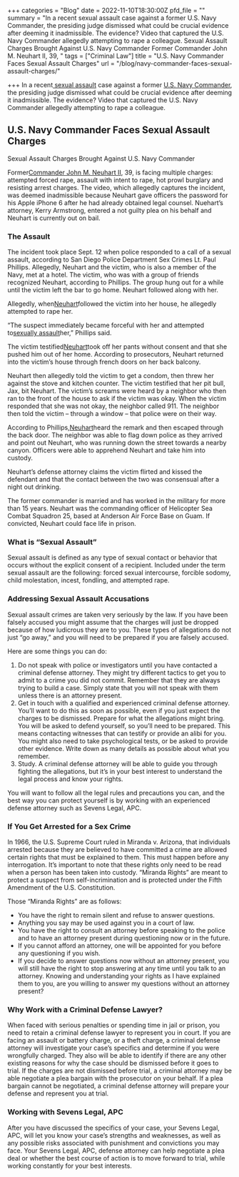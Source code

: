 +++
categories = "Blog"
date = 2022-11-10T18:30:00Z
pfd_file = ""
summary = "In a recent sexual assault case against a former U.S. Navy Commander, the presiding judge dismissed what could be crucial evidence after deeming it inadmissible. The evidence? Video that captured the U.S. Navy Commander allegedly attempting to rape a colleague. Sexual Assault Charges Brought Against U.S. Navy Commander Former Commander John M. Neuhart II, 39, "
tags = ["Criminal Law"]
title = "U.S. Navy Commander Faces Sexual Assault Charges"
url = "/blog/navy-commander-faces-sexual-assault-charges/"

+++
In a recent[ sexual assault](http://sevenslegal.com/) case against a former [U.S. Navy Commander](http://sevenslegal.com/), the presiding judge dismissed what could be crucial evidence after deeming it inadmissible. The evidence? Video that captured the U.S. Navy Commander allegedly attempting to rape a colleague.

## U.S. Navy Commander Faces Sexual Assault Charges

Sexual Assault Charges Brought Against U.S. Navy Commander

Former[Commander John M. Neuhart II](http://sevenslegal.com/), 39, is facing multiple charges: attempted forced rape, assault with intent to rape, hot prowl burglary and resisting arrest charges. The video, which allegedly captures the incident, was deemed inadmissible because Neuhart gave officers the password for his Apple iPhone 6 after he had already obtained legal counsel. Nuehart’s attorney, Kerry Armstrong, entered a not guilty plea on his behalf and Neuhart is currently out on bail.

### The Assault

The incident took place Sept. 12 when police responded to a call of a sexual assault, according to San Diego Police Department Sex Crimes Lt. Paul Phillips. Allegedly, Neuhart and the victim, who is also a member of the Navy, met at a hotel. The victim, who was with a group of friends recognized Neuhart, according to Phillips. The group hung out for a while until the victim left the bar to go home. Neuhart followed along with her.

Allegedly, when[Neuhart](http://sevenslegal.com/)followed the victim into her house, he allegedly attempted to rape her.

“The suspect immediately became forceful with her and attempted to[sexually assault](http://sevenslegal.com/)her,” Phillips said.

The victim testified[Neuhart](http://sevenslegal.com/)took off her pants without consent and that she pushed him out of her home. According to prosecutors, Neuhart returned into the victim’s house through french doors on her back balcony.

Neuhart then allegedly told the victim to get a condom, then threw her against the stove and kitchen counter. The victim testified that her pit bull, Jax, bit Neuhart. The victim’s screams were heard by a neighbor who then ran to the front of the house to ask if the victim was okay. When the victim responded that she was not okay, the neighbor called 911. The neighbor then told the victim – through a window – that police were on their way.

According to Phillips,[Neuhart](http://sevenslegal.com/)heard the remark and then escaped through the back door. The neighbor was able to flag down police as they arrived and point out Neuhart, who was running down the street towards a nearby canyon. Officers were able to apprehend Neuhart and take him into custody.

Neuhart’s defense attorney claims the victim flirted and kissed the defendant and that the contact between the two was consensual after a night out drinking.

The former commander is married and has worked in the military for more than 15 years. Neuhart was the commanding officer of Helicopter Sea Combat Squadron 25, based at Anderson Air Force Base on Guam. If convicted, Neuhart could face life in prison.

### What is “Sexual Assault”

Sexual assault is defined as any type of sexual contact or behavior that occurs without the explicit consent of a recipient. Included under the term sexual assault are the following: forced sexual intercourse, forcible sodomy, child molestation, incest, fondling, and attempted rape.

### Addressing Sexual Assault Accusations

Sexual assault crimes are taken very seriously by the law. If you have been falsely accused you might assume that the charges will just be dropped because of how ludicrous they are to you. These types of allegations do not just “go away,” and you will need to be prepared if you are falsely accused.

Here are some things you can do:

1. Do not speak with police or investigators until you have contacted a criminal defense attorney. They might try different tactics to get you to admit to a crime you did not commit. Remember that they are always trying to build a case. Simply state that you will not speak with them unless there is an attorney present.
2. Get in touch with a qualified and experienced criminal defense attorney. You’ll want to do this as soon as possible, even if you just expect the charges to be dismissed. Prepare for what the allegations might bring. You will be asked to defend yourself, so you’ll need to be prepared. This means contacting witnesses that can testify or provide an alibi for you. You might also need to take psychological tests, or be asked to provide other evidence. Write down as many details as possible about what you remember.
3. Study. A criminal defense attorney will be able to guide you through fighting the allegations, but it’s in your best interest to understand the legal process and know your rights.

You will want to follow all the legal rules and precautions you can, and the best way you can protect yourself is by working with an experienced defense attorney such as Sevens Legal, APC.

### If You Get Arrested for a Sex Crime

In 1966, the U.S. Supreme Court ruled in Miranda v. Arizona, that individuals arrested because they are believed to have committed a crime are allowed certain rights that must be explained to them. This must happen before any interrogation. It’s important to note that these rights only need to be read when a person has been taken into custody. “Miranda Rights” are meant to protect a suspect from self-incrimination and is protected under the Fifth Amendment of the U.S. Constitution.

Those “Miranda Rights” are as follows:

* You have the right to remain silent and refuse to answer questions.
* Anything you say may be used against you in a court of law.
* You have the right to consult an attorney before speaking to the police and to have an attorney present during questioning now or in the future.
* If you cannot afford an attorney, one will be appointed for you before any questioning if you wish.
* If you decide to answer questions now without an attorney present, you will still have the right to stop answering at any time until you talk to an attorney. Knowing and understanding your rights as I have explained them to you, are you willing to answer my questions without an attorney present?

### Why Work with a Criminal Defense Lawyer?

When faced with serious penalties or spending time in jail or prison, you need to retain a criminal defense lawyer to represent you in court. If you are facing an assault or battery charge, or a theft charge, a criminal defense attorney will investigate your case’s specifics and determine if you were wrongfully charged. They also will be able to identify if there are any other existing reasons for why the case should be dismissed before it goes to trial. If the charges are not dismissed before trial, a criminal attorney may be able negotiate a plea bargain with the prosecutor on your behalf. If a plea bargain cannot be negotiated, a criminal defense attorney will prepare your defense and represent you at trial.

### Working with Sevens Legal, APC

After you have discussed the specifics of your case, your Sevens Legal, APC, will let you know your case’s strengths and weaknesses, as well as any possible risks associated with punishment and convictions you may face. Your Sevens Legal, APC, defense attorney can help negotiate a plea deal or whether the best course of action is to move forward to trial, while working constantly for your best interests.